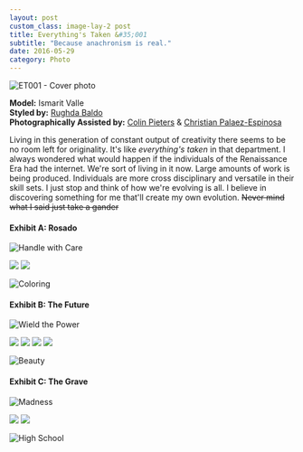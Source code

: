 ```yaml
---
layout: post
custom_class: image-lay-2 post
title: Everything's Taken &#35;001
subtitle: "Because anachronism is real."
date: 2016-05-29
category: Photo
---
```


![ET001 - Cover photo](https://c4.staticflickr.com/9/8862/27682138403_e3e13fc3bc_b.jpg)

__Model:__ Ismarit Valle 
<br>
__Styled by:__ <a href="http://the-slacktivist.net/">Rughda Baldo</a>
<br>
__Photographically Assisted by:__ <a href="http://www.colinpieters.com/">Colin Pieters</a> & <a href="http://thecpe.tumblr.com/">Christian Palaez-Espinosa</a>

Living in this generation of constant output of creativity there seems to be no room left for originality. It's like *everything's taken* in that department. I always wondered what would happen if the individuals of the Renaissance Era had the internet. We're sort of living in it now. Large amounts of work is being produced. Individuals are more cross disciplinary and versatile in their skill sets. I just stop and think of how we're evolving is all. I believe in discovering something for me that'll create my own evolution. ~~Never mind what I said just take a gander~~


#### Exhibit A: Rosado

![Handle with Care](https://c5.staticflickr.com/9/8723/28193939012_43eeb49a17_b.jpg)

<img class="col-sm-6 post-a" src="https://c1.staticflickr.com/8/7788/28016563120_1a72a046e5_b.jpg">

<img class="col-sm-6 post-b" src="https://c1.staticflickr.com/9/8657/28193937952_2a81eaea50_b.jpg">

![Coloring](https://c5.staticflickr.com/9/8639/28016566700_d283f281c2_b.jpg)

#### Exhibit B: The Future

![Wield the Power](https://c8.staticflickr.com/9/8571/28219899951_1b629bd039_b.jpg)

<img class="col-sm-6 post-a" src="https://c4.staticflickr.com/9/8679/27682848203_b0037ba55b_b.jpg">

<img class="col-sm-6 post-b" src="https://c1.staticflickr.com/9/8630/28017088280_d860247e0f_b.jpg">

<img class="col-sm-6 post-a" src="https://c6.staticflickr.com/8/7786/28220084901_7b58a82d96_b.jpg">

<img class="col-sm-6 post-b" src="https://c3.staticflickr.com/9/8647/28017088490_0a4e29b809_b.jpg">

![Beauty](https://c5.staticflickr.com/9/8857/28017087620_032706cbce_b.jpg)

#### Exhibit C: The Grave

![Madness](https://c3.staticflickr.com/9/8833/27682585034_e3aa0039dc_b.jpg)

<img class="col-sm-6 post-a" src="https://c5.staticflickr.com/8/7300/28194729212_32fe987e1e_b.jpg">

<img class="col-sm-6 post-b" src="https://c3.staticflickr.com/9/8819/28194685362_516741f7fb_b.jpg">

![High School](https://c4.staticflickr.com/9/8850/28220183291_455324a123_b.jpg)



